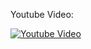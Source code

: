 Youtube Video:

[![Youtube Video](http://img.youtube.com/vi/VzGzO1jwy8U/0.jpg)](http://www.youtube.com/watch?v=VzGzO1jwy8U)

